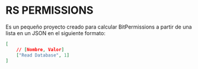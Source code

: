 # RS PERMISSIONS

Es un pequeño proyecto creado para calcular BitPermissions a partir de una lista en un JSON en el siguiente formato:

```json
[
    // [Nombre, Valor]
    ["Read Database", 1]
]
```
